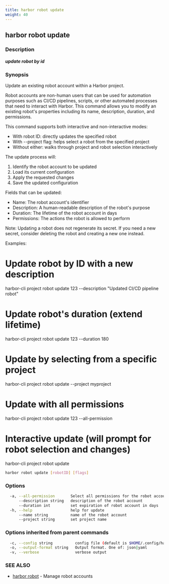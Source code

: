 ```yaml
---
title: harbor robot update
weight: 40
---
```

## harbor robot update

### Description

##### update robot by id

### Synopsis

Update an existing robot account within a Harbor project.

Robot accounts are non-human users that can be used for automation purposes
such as CI/CD pipelines, scripts, or other automated processes that need
to interact with Harbor. This command allows you to modify an existing robot's
properties including its name, description, duration, and permissions.

This command supports both interactive and non-interactive modes:
- With robot ID: directly updates the specified robot
- With --project flag: helps select a robot from the specified project
- Without either: walks through project and robot selection interactively

The update process will:
1. Identify the robot account to be updated
2. Load its current configuration
3. Apply the requested changes
4. Save the updated configuration

Fields that can be updated:
- Name: The robot account's identifier
- Description: A human-readable description of the robot's purpose
- Duration: The lifetime of the robot account in days
- Permissions: The actions the robot is allowed to perform

Note: Updating a robot does not regenerate its secret. If you need a new
secret, consider deleting the robot and creating a new one instead.

Examples:
  # Update robot by ID with a new description
  harbor-cli project robot update 123 --description "Updated CI/CD pipeline robot"

  # Update robot's duration (extend lifetime)
  harbor-cli project robot update 123 --duration 180

  # Update by selecting from a specific project
  harbor-cli project robot update --project myproject

  # Update with all permissions
  harbor-cli project robot update 123 --all-permission

  # Interactive update (will prompt for robot selection and changes)
  harbor-cli project robot update

```sh
harbor robot update [robotID] [flags]
```

### Options

```sh
  -a, --all-permission       Select all permissions for the robot account
      --description string   description of the robot account
      --duration int         set expiration of robot account in days
  -h, --help                 help for update
      --name string          name of the robot account
      --project string       set project name
```

### Options inherited from parent commands

```sh
  -c, --config string          config file (default is $HOME/.config/harbor-cli/config.yaml)
  -o, --output-format string   Output format. One of: json|yaml
  -v, --verbose                verbose output
```

### SEE ALSO

* [harbor robot](harbor-robot.md)	 - Manage robot accounts

